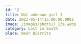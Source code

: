 ```yaml
---
id: '2'
title: Not unknown girl 1
date: 2023-05-14T15:00:00.000Z
image: /images/photo17_13a.webp
category: Lost in South
place: Near Biarritz
---
```

